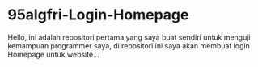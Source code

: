 # 95algfri-Login-Homepage
Hello, ini adalah repositori pertama yang saya buat sendiri untuk menguji kemampuan programmer saya, di repositori ini saya akan membuat login Homepage untuk website...